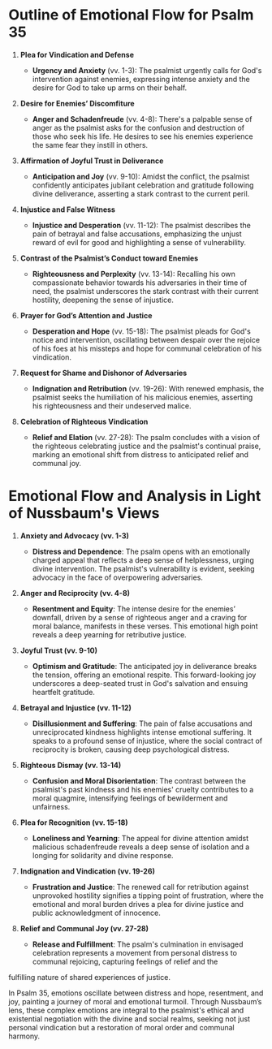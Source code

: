 # Outline of Emotional Flow for Psalm 35

1. **Plea for Vindication and Defense**
    - **Urgency and Anxiety** (vv. 1-3): The psalmist urgently calls for God's intervention against enemies, expressing intense anxiety and the desire for God to take up arms on their behalf.

2. **Desire for Enemies’ Discomfiture**
    - **Anger and Schadenfreude** (vv. 4-8): There's a palpable sense of anger as the psalmist asks for the confusion and destruction of those who seek his life. He desires to see his enemies experience the same fear they instill in others.

3. **Affirmation of Joyful Trust in Deliverance**
    - **Anticipation and Joy** (vv. 9-10): Amidst the conflict, the psalmist confidently anticipates jubilant celebration and gratitude following divine deliverance, asserting a stark contrast to the current peril.

4. **Injustice and False Witness**
    - **Injustice and Desperation** (vv. 11-12): The psalmist describes the pain of betrayal and false accusations, emphasizing the unjust reward of evil for good and highlighting a sense of vulnerability.

5. **Contrast of the Psalmist’s Conduct toward Enemies**
    - **Righteousness and Perplexity** (vv. 13-14): Recalling his own compassionate behavior towards his adversaries in their time of need, the psalmist underscores the stark contrast with their current hostility, deepening the sense of injustice.

6. **Prayer for God’s Attention and Justice**
    - **Desperation and Hope** (vv. 15-18): The psalmist pleads for God's notice and intervention, oscillating between despair over the rejoice of his foes at his missteps and hope for communal celebration of his vindication.

7. **Request for Shame and Dishonor of Adversaries**
    - **Indignation and Retribution** (vv. 19-26): With renewed emphasis, the psalmist seeks the humiliation of his malicious enemies, asserting his righteousness and their undeserved malice.

8. **Celebration of Righteous Vindication**
    - **Relief and Elation** (vv. 27-28): The psalm concludes with a vision of the righteous celebrating justice and the psalmist's continual praise, marking an emotional shift from distress to anticipated relief and communal joy.

# Emotional Flow and Analysis in Light of Nussbaum's Views

1. **Anxiety and Advocacy (vv. 1-3)**
    - **Distress and Dependence**: The psalm opens with an emotionally charged appeal that reflects a deep sense of helplessness, urging divine intervention. The psalmist's vulnerability is evident, seeking advocacy in the face of overpowering adversaries.

2. **Anger and Reciprocity (vv. 4-8)**
    - **Resentment and Equity**: The intense desire for the enemies’ downfall, driven by a sense of righteous anger and a craving for moral balance, manifests in these verses. This emotional high point reveals a deep yearning for retributive justice.

3. **Joyful Trust (vv. 9-10)**
    - **Optimism and Gratitude**: The anticipated joy in deliverance breaks the tension, offering an emotional respite. This forward-looking joy underscores a deep-seated trust in God's salvation and ensuing heartfelt gratitude.

4. **Betrayal and Injustice (vv. 11-12)**
    - **Disillusionment and Suffering**: The pain of false accusations and unreciprocated kindness highlights intense emotional suffering. It speaks to a profound sense of injustice, where the social contract of reciprocity is broken, causing deep psychological distress.

5. **Righteous Dismay (vv. 13-14)**
    - **Confusion and Moral Disorientation**: The contrast between the psalmist's past kindness and his enemies' cruelty contributes to a moral quagmire, intensifying feelings of bewilderment and unfairness.

6. **Plea for Recognition (vv. 15-18)**
    - **Loneliness and Yearning**: The appeal for divine attention amidst malicious schadenfreude reveals a deep sense of isolation and a longing for solidarity and divine response.

7. **Indignation and Vindication (vv. 19-26)**
    - **Frustration and Justice**: The renewed call for retribution against unprovoked hostility signifies a tipping point of frustration, where the emotional and moral burden drives a plea for divine justice and public acknowledgment of innocence.

8. **Relief and Communal Joy (vv. 27-28)**
    - **Release and Fulfillment**: The psalm's culmination in envisaged celebration represents a movement from personal distress to communal rejoicing, capturing feelings of relief and the

 fulfilling nature of shared experiences of justice.

In Psalm 35, emotions oscillate between distress and hope, resentment, and joy, painting a journey of moral and emotional turmoil. Through Nussbaum’s lens, these complex emotions are integral to the psalmist's ethical and existential negotiation with the divine and social realms, seeking not just personal vindication but a restoration of moral order and communal harmony.

